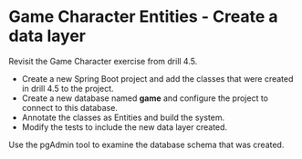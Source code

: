 # Game Character Entities - Create a data layer

Revisit the Game Character exercise from drill 4.5. 
 - Create a new Spring Boot project and add the classes that were created in drill 4.5 to the project. 
 - Create a new database named **game** and configure the project to connect to this database. 
 - Annotate the classes as Entities and build the system. 
 - Modify the tests to include the new data layer created.

 Use the pgAdmin tool to examine the database schema that was created.